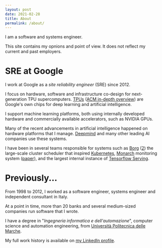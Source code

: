 ```yaml
---
layout: post
date: 2021-02-28
title: About
permalink: /about/
---
```



I am a software and systems engineer.

This site contains my opnions and point of view. It does not reflect my current and past employers.

# SRE at Google

I work at Google as a _site reliability engineer_ (SRE) since 2012.


I focus on hardware, software and infrastructure co-design for next-generation TPU supercomputers. [TPUs](https://cloud.google.com/tpu/) ([ACM in-depth overview](https://cacm.acm.org/magazines/2020/7/245702-a-domain-specific-supercomputer-for-training-deep-neural-networks/fulltext)) are Google's own chips for deep learning and artificial intelligence.

I support machine learning platforms, both using internally developed hardware and  commercially available accelerators, such as NVIDIA GPUs.

Many of the recent advancements in artificial intelligence happened on hardware platforms that I manage. [Deepmind](https://deepmind.com/) and many other leading AI companies use these systems.


I have been in several teams responsible for systems such as [Borg](https://research.google/pubs/pub43438/) ([2](https://research.google/pubs/pub49065/)) the large-scale cluster scheduler that inspired [Kubernetes](https://research.google/pubs/pub44843/), [Monarch](https://www.youtube.com/watch?v=LlvJdK1xsl4) monitoring system ([paper](https://www.vldb.org/pvldb/vol13/p3181-adams.pdf)), and the largest internal instance of [Tensorflow Serving](https://www.tensorflow.org/tfx/guide/serving?hl=en).

# Previously...

From 1998 to 2012, I worked as a software engineer, systems engineer and independent consultant in Italy.

At a point in time, more than 20 banks and several medium-sized companies run software that I wrote.

I have a degree in "*Ingegneria informatica e dell'automazione*", computer science and automation engineering, from [Università Politecnica delle Marche](https://www.univpm.it/).

My full work history is available on [my LinkedIn profile](https://www.linkedin.com/in/robertolupi).
